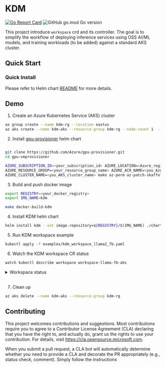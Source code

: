 # KDM

[![Go Report Card](https://goreportcard.com/badge/github.com/Azure/kdm)](https://goreportcard.com/report/github.com/Azure/kdm)
![GitHub go.mod Go version](https://img.shields.io/github/go-mod/go-version/Azure/kdm)

This project introduce `workspace` crd and its controller. The goal is to simplify the workflow of deploying inference services using OSS AI/ML models, and training workloads (to be added) against a standard AKS cluster.

## Quick Start

### Quick Install

Please refer to Helm chart [README](charts/README.md) for more details.

## Demo

1. Create an Azure Kubernetes Service (AKS) cluster

```bash
az group create --name kdm-rg --location eastus
az aks create --name kdm-aks --resource-group kdm-rg --node-count 1  --generate-ssh-keys
```

2. Install [gpu-provisioner](https://github.com/Azure/gpu-provisioner.git) helm chart

```bash

git clone https://github.com/Azure/gpu-provisioner.git
cd gpu-vmprovisioner

AZURE_SUBSCRIPTION_ID=<your_subscription_id> AZURE_LOCATION=<Azure_region> \
AZURE_RESOURCE_GROUP=<your_resource_group_name> AZURE_ACR_NAME=<you_Azure_container_registry_name> \
AZURE_CLUSTER_NAME=<you_AKS_cluster_name> make az-perm az-patch-skaffold-kubenet az-run
```
3. Build and push docker image

```bash
export REGISTRY=<your_docker_registry>
export IMG_NAME=kdm

make docker-build-kdm
```
4. Install KDM helm chart

```bash
helm install kdm --set image.repository=${REGISTRY}/$(IMG_NAME) ./charts/kdm
```

5. Run KDM workspace example

```bash
kubectl apply -f examples/kdm_workspace_llama2_7b.yaml
```

6. Watch the KDM workspace CR status

```bash
watch kubectl describe workspace workspace-llama-7b-aks 
```

<details>
<summary>Workspace status</summary>

```bash
Name:         workspace-llama-7b-aks
Namespace:    default
Labels:       app.kubernetes.io/created-by=kdm
              app.kubernetes.io/instance=workspace-sample
              app.kubernetes.io/managed-by=kustomize
              app.kubernetes.io/name=workspace
              app.kubernetes.io/part-of=kdm
Annotations:  kubernetes-kdm.io/service-type: load-balancer
API Version:  kdm.io/v1alpha1
Inference:
  Preset:
    Name:  llama2-7b
    Volume:
      Empty Dir:
        Medium:  Memory
      Name:      dshm
Kind:            Workspace
Metadata:
  Creation Timestamp:  2023-09-01T16:41:16Z
  Generation:          1
  Resource Version:    5715733
  UID:                 95db1c71-6a87-408e-96e8-91dc7ef820fd
Resource:
  Count:          2
  Instance Type:  Standard_NC12s_v3
  Label Selector:
    Match Labels:
      apps:  llama2-7b
  Preferred Nodes:
    node1
    aks-machine98722-26559722-vmss000001
Status:
  Condition:
    Last Transition Time:  2023-09-01T16:41:16Z
    Message:               machine has been provisioned successfully
    Observed Generation:   1
    Reason:                machineProvisionSuccess
    Status:                True
    Type:                  MachineProvisioned
    Last Transition Time:  2023-09-01T16:45:00Z
    Message:               machines plugins have been installed successfully
    Observed Generation:   1
    Reason:                installNodePluginsSuccess
    Status:                True
    Type:                  MachineReady
    Last Transition Time:  2023-09-01T16:45:00Z
    Message:               node plugins have been installed
    Observed Generation:   1
    Reason:                InstallNodePluginsSuccess
    Status:                True
    Type:                  NodePluginsInstalled
    Last Transition Time:  2023-09-01T16:45:00Z
    Message:               workspace resource is ready
    Observed Generation:   1
    Reason:                workspaceResourceDeployedSuccess
    Status:                True
    Type:                  ResourceProvisioned
    Last Transition Time:  2023-09-01T16:45:00Z
    Message:               workspace is ready
    Observed Generation:   1
    Reason:                workspaceReady
    Status:                True
    Type:                  WorkspaceReady
  Worker Nodes:
    aks-machine98722-26559722-vmss000001
    aks-machine13355-19479027-vmss000000
Events:  <none>
```
</details><br/>

7. Clean up

```bash
az aks delete --name kdm-aks --resource-group kdm-rg
```

## Contributing

This project welcomes contributions and suggestions.  Most contributions require you to agree to a
Contributor License Agreement (CLA) declaring that you have the right to, and actually do, grant us
the rights to use your contribution. For details, visit https://cla.opensource.microsoft.com.

When you submit a pull request, a CLA bot will automatically determine whether you need to provide
a CLA and decorate the PR appropriately (e.g., status check, comment). Simply follow the instructions
